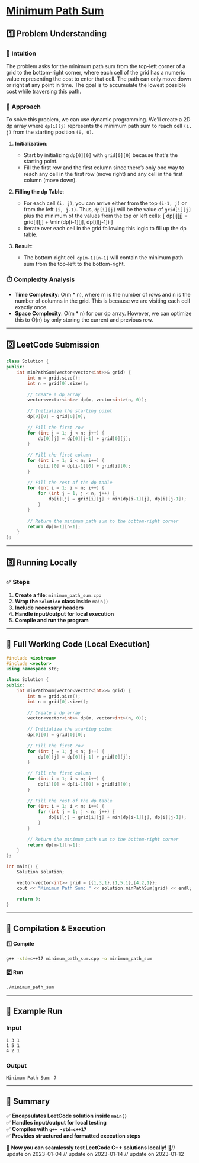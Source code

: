 # **[Minimum Path Sum](https://leetcode.com/problems/minimum-path-sum/description/)**  

## **1️⃣ Problem Understanding**  
### **📌 Intuition**  
The problem asks for the minimum path sum from the top-left corner of a grid to the bottom-right corner, where each cell of the grid has a numeric value representing the cost to enter that cell. The path can only move down or right at any point in time. The goal is to accumulate the lowest possible cost while traversing this path.

### **🚀 Approach**  
To solve this problem, we can use dynamic programming. We'll create a 2D dp array where `dp[i][j]` represents the minimum path sum to reach cell `(i, j)` from the starting position `(0, 0)`. 

1. **Initialization**: 
   - Start by initializing `dp[0][0]` with `grid[0][0]` because that's the starting point.
   - Fill the first row and the first column since there’s only one way to reach any cell in the first row (move right) and any cell in the first column (move down).

2. **Filling the dp Table**:
   - For each cell `(i, j)`, you can arrive either from the top `(i-1, j)` or from the left `(i, j-1)`. Thus, `dp[i][j]` will be the value of `grid[i][j]` plus the minimum of the values from the top or left cells: 
     \[
     dp[i][j] = grid[i][j] + \min(dp[i-1][j], dp[i][j-1])
     \]
   - Iterate over each cell in the grid following this logic to fill up the dp table.

3. **Result**: 
   - The bottom-right cell `dp[m-1][n-1]` will contain the minimum path sum from the top-left to the bottom-right.

### **⏱️ Complexity Analysis**  
- **Time Complexity**: O(m * n), where m is the number of rows and n is the number of columns in the grid. This is because we are visiting each cell exactly once.
- **Space Complexity**: O(m * n) for our dp array. However, we can optimize this to O(n) by only storing the current and previous row.

---  

## **2️⃣ LeetCode Submission**  
```cpp
class Solution {
public:
    int minPathSum(vector<vector<int>>& grid) {
        int m = grid.size();
        int n = grid[0].size();
        
        // Create a dp array
        vector<vector<int>> dp(m, vector<int>(n, 0));
        
        // Initialize the starting point
        dp[0][0] = grid[0][0];
        
        // Fill the first row
        for (int j = 1; j < n; j++) {
            dp[0][j] = dp[0][j-1] + grid[0][j];
        }
        
        // Fill the first column
        for (int i = 1; i < m; i++) {
            dp[i][0] = dp[i-1][0] + grid[i][0];
        }
        
        // Fill the rest of the dp table
        for (int i = 1; i < m; i++) {
            for (int j = 1; j < n; j++) {
                dp[i][j] = grid[i][j] + min(dp[i-1][j], dp[i][j-1]);
            }
        }
        
        // Return the minimum path sum to the bottom-right corner
        return dp[m-1][n-1];
    }
};
```  

---  

## **3️⃣ Running Locally**  
### **✅ Steps**  
1. **Create a file**: `minimum_path_sum.cpp`  
2. **Wrap the `Solution` class** inside `main()`  
3. **Include necessary headers**  
4. **Handle input/output for local execution**  
5. **Compile and run the program**  

---  

## **📝 Full Working Code (Local Execution)**  
```cpp
#include <iostream>
#include <vector>
using namespace std;

class Solution {
public:
    int minPathSum(vector<vector<int>>& grid) {
        int m = grid.size();
        int n = grid[0].size();
        
        // Create a dp array
        vector<vector<int>> dp(m, vector<int>(n, 0));
        
        // Initialize the starting point
        dp[0][0] = grid[0][0];
        
        // Fill the first row
        for (int j = 1; j < n; j++) {
            dp[0][j] = dp[0][j-1] + grid[0][j];
        }
        
        // Fill the first column
        for (int i = 1; i < m; i++) {
            dp[i][0] = dp[i-1][0] + grid[i][0];
        }
        
        // Fill the rest of the dp table
        for (int i = 1; i < m; i++) {
            for (int j = 1; j < n; j++) {
                dp[i][j] = grid[i][j] + min(dp[i-1][j], dp[i][j-1]);
            }
        }
        
        // Return the minimum path sum to the bottom-right corner
        return dp[m-1][n-1];
    }
};

int main() {
    Solution solution;

    vector<vector<int>> grid = {{1,3,1},{1,5,1},{4,2,1}};
    cout << "Minimum Path Sum: " << solution.minPathSum(grid) << endl;

    return 0;
}
```  

---  

## **🔧 Compilation & Execution**  
#### **1️⃣ Compile**  
```bash
g++ -std=c++17 minimum_path_sum.cpp -o minimum_path_sum
```  

#### **2️⃣ Run**  
```bash
./minimum_path_sum
```  

---  

## **🎯 Example Run**  
### **Input**  
```
1 3 1
1 5 1
4 2 1
```  
### **Output**  
```
Minimum Path Sum: 7
```  

---  

## **📌 Summary**  
✅ **Encapsulates LeetCode solution inside `main()`**  
✅ **Handles input/output for local testing**  
✅ **Compiles with `g++ -std=c++17`**  
✅ **Provides structured and formatted execution steps**  

🚀 **Now you can seamlessly test LeetCode C++ solutions locally!** 🚀// update on 2023-01-04
// update on 2023-01-14
// update on 2023-01-12
